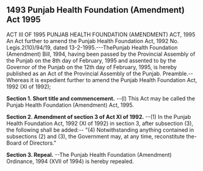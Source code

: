 ## 1493 Punjab Health Foundation (Amendment) Act 1995
 
ACT III OF 1995
PUNJAB HEALTH FOUNDATION (AMENDMENT) ACT, 1995
An Act further to amend the Punjab Health Foundation Act, 1992
No. Legis.2(10)/94/19, dated 13-2-1995.---ThePunjab Health Foundation (Amendment) Bill, 1994, having been passed by the Provincial Assembly of the Punjab on the 8th day of February, 1995 and assented to by the Governor of the Punjab on the 12th day of February, 1995, is hereby published as an Act of the Provincial Assembly of the Punjab.
Preamble.--Whereas it is expedient further to amend the Punjab Health Foundation Act, 1992 (XI of 1992);

**Section 1. Short title and commencement.**
--(l) This Act may be called the Punjab Health Foundation (Amendment) Act, 1995.

 

**Section 2. Amendment of section 3 of Act XI of 1992.**
--(1) In the Punjab Health Foundation Act, 1992 (XI of 1992) in section 3, after subsection (3), the following shall be added:--
   "(4) Notwithstanding anything contained in subsections (2) and (3), the Government may, at any time, reconstitute the- Board of Directors."

 

**Section 3. Repeal.**
--The Punjab Health Foundation (Amendment) Ordinance, 1994 (XVII of 1994) is hereby repealed.

